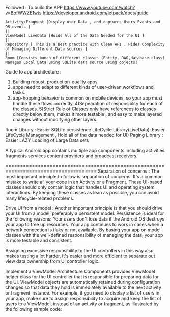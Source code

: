 Followed : To build the APP
https://www.youtube.com/watch?v=BofWWZE1wts
https://developer.android.com/jetpack/docs/guide

    Activity/Fragment [Display user Data , and captures Users Events and OS events ]
    ||
    ViewModel LiveData [Holds All of the Data Needed for the UI ]
    ||
    Repository [ This is a Best practice with Clean API , Hides Complexity of Managing Different Data sources ]
    ||
    Room [Consists bunch of different classes (Entity, DAO,database class) Manages Local Data using SQLite data source using objects]
    



Guide to app architecture : 
1) Building robust, production-quality apps
2) apps need to adapt to different kinds of user-driven workflows and tasks.
3) app-hopping behavior is common on mobile devices, so your app must handle these flows correctly.
4)Sepearation of responsiblity for each of the classes.
5)Strict Rule of Classes only have references to classes directly below them, makes it more testable , and easy to make layered changes without modifying other layers.



Room Library : Easier SQLite persistence
LifeCycle Library(LiveData): Easier LifeCycle Management , Hold all of the data needed for UI) 
Paging Library : Easier LAZY Loading of Large Data sets

A typical Android app contains multiple app components
including activities
fragments
services
content providers
and broadcast receivers.



=====================================================================================
Separation of concerns : 
The most important principle to follow is separation of concerns. It's a common mistake to write all your code in an Activity or a Fragment. These UI-based classes should only contain logic that handles UI and operating system interactions. By keeping these classes as lean as possible, you can avoid many lifecycle-related problems.

Drive UI from a model :
Another important principle is that you should drive your UI from a model, preferably a persistent model.
Persistence is ideal for the following reasons:
Your users don't lose data if the Android OS destroys your app to free up resources.
Your app continues to work in cases when a network connection is flaky or not available.
By basing your app on model classes with the well-defined responsibility of managing the data, your app is more testable and consistent.

Assigning excessive responsibility to the UI controllers in this way also makes testing a lot harder.
It's easier and more efficient to separate out view data ownership from UI controller logic.


Implement a ViewModel
Architecture Components provides ViewModel helper class for the UI controller that is responsible for preparing data for the UI. ViewModel objects are automatically retained during configuration changes so that data they hold is immediately available to the next activity or fragment instance. For example, if you need to display a list of users in your app, make sure to assign responsibility to acquire and keep the list of users to a ViewModel, instead of an activity or fragment, as illustrated by the following sample code:
